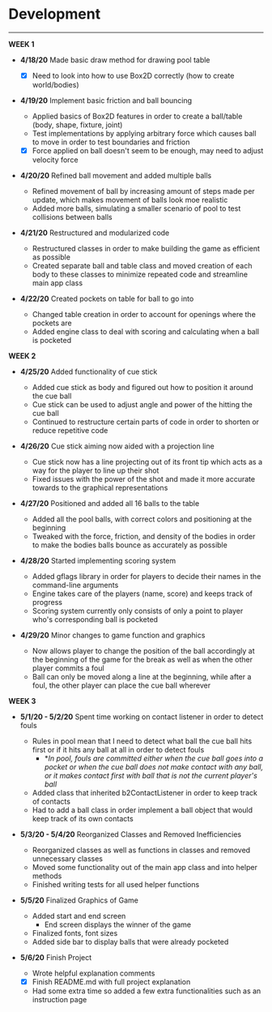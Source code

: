 # Development

---

**WEEK 1**
- **4/18/20** Made basic draw method for drawing pool table 
   - [x] Need to look into how to use Box2D correctly (how to create world/bodies)
    
- **4/19/20** Implement basic friction and ball bouncing
    - Applied basics of Box2D features in order to create a ball/table (body, shape, fixture, joint)
    - Test implementations by applying arbitrary force which causes ball to move in order to test boundaries and friction
    - [x] Force applied on ball doesn't seem to be enough, may need to adjust velocity force
    
- **4/20/20** Refined ball movement and added multiple balls
    - Refined movement of ball by increasing amount of steps made per update, which makes movement of balls look moe realistic
    - Added more balls, simulating a smaller scenario of pool to test collisions between balls
    
- **4/21/20** Restructured and modularized code
    - Restructured classes in order to make building the game as efficient as possible
    - Created separate ball and table class and moved creation of each body to these classes to minimize repeated code and streamline main app class
    
- **4/22/20** Created pockets on table for ball to go into
    - Changed table creation in order to account for openings where the pockets are
    - Added engine class to deal with scoring and calculating when a ball is pocketed
    
**WEEK 2**
- **4/25/20** Added functionality of cue stick
    - Added cue stick as body and figured out how to position it around the cue ball
    - Cue stick can be used to adjust angle and power of the hitting the cue ball
    - Continued to restructure certain parts of code in order to shorten or reduce repetitive code 
    
- **4/26/20** Cue stick aiming now aided with a projection line
    - Cue stick now has a line projecting out of its front tip which acts as a way for the player to line up their shot
    - Fixed issues with the power of the shot and made it more accurate towards to the graphical representations
    
- **4/27/20** Positioned and added all 16 balls to the table
    - Added all the pool balls, with correct colors and positioning at the beginning
    - Tweaked with the force, friction, and density of the bodies in order to make the bodies balls bounce as accurately as possible
    
- **4/28/20** Started implementing scoring system
    - Added gflags library in order for players to decide their names in the command-line arguments
    - Engine takes care of the players (name, score) and keeps track of progress
    - Scoring system currently only consists of only a point to player who's corresponding ball is pocketed
    
- **4/29/20** Minor changes to game function and graphics
    - Now allows player to change the position of the ball accordingly at the beginning of the game for the break as well as when the other player commits a foul
    - Ball can only be moved along a line at the beginning, while after a foul, the other player can place the cue ball wherever
    
 **WEEK 3**
 - **5/1/20 - 5/2/20** Spent time working on contact listener in order to detect fouls
    - Rules in pool mean that I need to detect what ball the cue ball hits first or if it hits any ball at all in order to detect fouls
        -  **In pool, fouls are committed either when the cue ball goes into a pocket or when the cue ball does not make contact with any ball, or it makes contact first with ball that is not the current player's ball*
    - Added class that inherited b2ContactListener in order to keep track of contacts
    - Had to add a ball class in order implement a ball object that would keep track of its own contacts

- **5/3/20 - 5/4/20** Reorganized Classes and Removed Inefficiencies
    - Reorganized classes as well as functions in classes and removed unnecessary classes
    - Moved some functionality out of the main app class and into helper methods
    - Finished writing tests for all used helper functions
    
- **5/5/20** Finalized Graphics of Game
    - Added start and end screen
        - End screen displays the winner of the game
    - Finalized fonts, font sizes
    - Added side bar to display balls that were already pocketed
    
- **5/6/20** Finish Project
    - Wrote helpful explanation comments
    - [x] Finish README.md with full project explanation
    - Had some extra time so added a few extra functionalities such as an instruction page